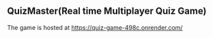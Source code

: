 ## QuizMaster(Real time Multiplayer Quiz Game)


The game is hosted at https://quiz-game-498c.onrender.com/
